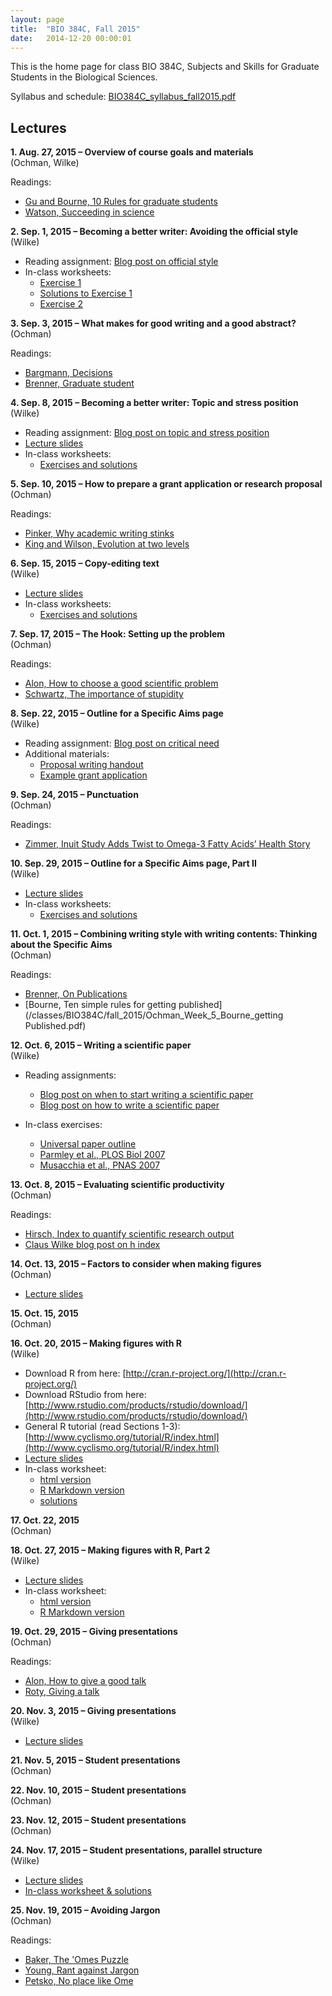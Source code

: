 ```yaml
---
layout: page
title:  "BIO 384C, Fall 2015"
date:   2014-12-20 00:00:01
---
```

This is the home page for class BIO 384C, Subjects and Skills for Graduate Students in the Biological Sciences.

Syllabus and schedule: [BIO384C_syllabus_fall2015.pdf](/classes/BIO384C/fall_2015/BIO384C_syllabus_fall2015.pdf)

## Lectures
**1. Aug. 27, 2015 – Overview of course goals and materials**  
(Ochman, Wilke)

Readings:

  - [Gu and Bourne, 10 Rules for graduate students](/classes/BIO384C/fall_2015/Ochman_Week1_Gu_Bourne_rules_for_grad_students.pdf)
  - [Watson, Succeeding in science](/classes/BIO384C/fall_2015/Ochman_Week1_Watson_Rules_of_thumb.pdf)

**2. Sep. 1, 2015 – Becoming a better writer: Avoiding the official style**  
(Wilke)

* Reading assignment: [Blog post on official style](http://serialmentor.com/blog/2015/8/26/avoiding-the-official-style/)
* In-class worksheets:
    - [Exercise 1](/classes/BIO384C/fall_2015/class02_Ex1_official_style.pdf)
    - [Solutions to Exercise 1](/classes/BIO384C/fall_2015/class02_Ex1_official_style_solutions.pdf)
    - [Exercise 2](/classes/BIO384C/fall_2015/class02_Ex2_sentence_length.pdf)

**3. Sep. 3, 2015 – What makes for good writing and a good abstract?**  
(Ochman)

Readings:

  - [Bargmann, Decisions](/classes/BIO384C/fall_2015/Ochman_Week2_Bargmann_decisions.pdf)
  - [Brenner, Graduate student](/classes/BIO384C/fall_2015/Ochman_Week2_grad_student.pdf)
    
**4. Sep. 8, 2015 –  Becoming a better writer: Topic and stress position**  
(Wilke)

* Reading assignment: [Blog post on topic and stress position](http://serialmentor.com/blog/2013/9/26/writing-paragraphs-that-make-sensethe-topic-and-the-stress-position/)
* [Lecture slides](/classes/BIO384C/fall_2015/class04.pdf)
* In-class worksheets:
    - [Exercises and solutions](/classes/BIO384C/fall_2015/class04_Ex_topic_and_stress.pdf)

**5. Sep. 10, 2015 – How to prepare a grant application or research proposal**  
(Ochman)

Readings:

  - [Pinker, Why academic writing stinks](/classes/BIO384C/fall_2015/Ochman_Week3_PinkerBooklet.pdf)
  - [King and Wilson, Evolution at two levels](/classes/BIO384C/fall_2015/Ochman_Week3_KingWilson_1975.pdf)

**6. Sep. 15, 2015 – Copy-editing text**  
(Wilke)

* [Lecture slides](/classes/BIO384C/fall_2015/class06.pdf)
* In-class worksheets:
    - [Exercises and solutions](/classes/BIO384C/fall_2015/class06_Ex_copy_editing.pdf)

**7. Sep. 17, 2015 – The Hook: Setting up the problem**  
(Ochman)

Readings:

  - [Alon, How to choose a good scientific problem](/classes/BIO384C/fall_2015/Ochman_Week4_HowToChooseGoodProblem.pdf)
  - [Schwartz, The importance of stupidity](/classes/BIO384C/fall_2015/Ochman_Week4_ImportanceofStupidity.pdf)

**8. Sep. 22, 2015 – Outline for a Specific Aims page**  
(Wilke)

* Reading assignment: [Blog post on critical need](http://serialmentor.com/blog/2013/10/17/the-critical-need-in-a-grant-application/)
* Additional materials:
    - [Proposal writing handout](/classes/BIO384C/fall_2015/class08_ProposalWritingCheatSheet.pdf)
    - [Example grant application](/classes/BIO384C/fall_2015/class08_NIH_R01_example.pdf)

**9. Sep. 24, 2015 – Punctuation**  
(Ochman)

Readings:

  - [Zimmer, Inuit Study Adds Twist to Omega-3 Fatty Acids’ Health Story](http://www.nytimes.com/2015/09/22/science/inuit-study-adds-twist-to-omega-3-fatty-acids-health-story.html)


**10. Sep. 29, 2015 – Outline for a Specific Aims page, Part II**  
(Wilke)

* [Lecture slides](/classes/BIO384C/fall_2015/class10.pdf)
* In-class worksheets:
    - [Exercises and solutions](/classes/BIO384C/fall_2015/class10_Ex_faulty_connections.pdf)


**11. Oct. 1, 2015 – Combining writing style with writing contents: Thinking about the Specific Aims**  
(Ochman)

Readings:

  - [Brenner, On Publications](/classes/BIO384C/fall_2015/Ochman_Week_5_Brenner_OnPublications.pdf)
  - [Bourne, Ten simple rules for getting published](/classes/BIO384C/fall_2015/Ochman_Week_5_Bourne_getting Published.pdf)


**12. Oct. 6, 2015 – Writing a scientific paper**  
(Wilke)

* Reading assignments:
    - [Blog post on when to start writing a scientific paper](http://serialmentor.com/blog/2013/8/26/when-should-you-stop-doing-science-and-start-writing-a-paper/)
    - [Blog post on how to write a scientific paper](http://serialmentor.com/blog/2013/8/29/writing-a-scientific-paper-in-four-easy-steps/)

* In-class exercises:
    - [Universal paper outline](/classes/BIO384C/fall_2015/class12_UniversalPaperOutline.pdf)
    - [Parmley et al., PLOS Biol 2007](/classes/BIO384C/fall_2015/class12_PLoSBiol_Parmley.pdf)
    - [Musacchia et al., PNAS 2007](/classes/BIO384C/fall_2015/class12_PNAS-2007-Musachia.pdf)

**13. Oct. 8, 2015 – Evaluating scientific productivity**  
(Ochman)

Readings:

- [Hirsch, Index to quantify scientific research output](/classes/BIO384C/fall_2015/Ochman_Week6_Hirsch_PNAS.pdf)
- [Claus Wilke blog post on h index](http://serialmentor.com/blog/2014/12/8/relationship-between-h-index-and-total-citations-count/)

**14. Oct. 13, 2015 – Factors to consider when making figures**  
(Ochman)

* [Lecture slides](/classes/BIO384C/fall_2015/Ochman_MakingFigures_10_13.pptx)

**15. Oct. 15, 2015**  
(Ochman)

**16. Oct. 20, 2015 – Making figures with R**  
(Wilke)

* Download R from here: [http://cran.r-project.org/](http://cran.r-project.org/)
* Download RStudio from here: [http://www.rstudio.com/products/rstudio/download/](http://www.rstudio.com/products/rstudio/download/)
* General R tutorial (read Sections 1-3): [http://www.cyclismo.org/tutorial/R/index.html](http://www.cyclismo.org/tutorial/R/index.html)
* [Lecture slides](/classes/BIO384C/fall_2015/class16.pdf)
* In-class worksheet:
    - [html version](/classes/BIO384C/fall_2015/class16_worksheet.html)
    - [R Markdown version](/classes/BIO384C/fall_2015/class16_worksheet.Rmd)
    - [solutions](/classes/BIO384C/fall_2015/class16_worksheet_solutions.html)

**17. Oct. 22, 2015**  
(Ochman)

**18. Oct. 27, 2015 – Making figures with R, Part 2**  
(Wilke)

* [Lecture slides](/classes/BIO384C/fall_2015/class18.pdf)
* In-class worksheet:
    - [html version](/classes/BIO384C/fall_2015/class18_worksheet.html)
    - [R Markdown version](/classes/BIO384C/fall_2015/class18_worksheet.Rmd)

**19. Oct. 29, 2015 – Giving presentations**  
(Ochman)

Readings:

  - [Alon, How to give a good talk](/classes/BIO384C/fall_2015/Ochman_Week9_Alon_How_to_give_a_talk.pdf)
  - [Roty, Giving a talk](/classes/BIO384C/fall_2015/Ochman_Week9_Roth_Giving_a_talk.pdf )

**20. Nov. 3, 2015 – Giving presentations**  
(Wilke)

* [Lecture slides](/classes/BIO384C/fall_2015/class20_effective_presentations.pdf)

**21. Nov. 5, 2015 – Student presentations**  
(Ochman)

**22. Nov. 10, 2015 – Student presentations**  
(Ochman)

**23. Nov. 12, 2015 – Student presentations**  
(Ochman)

**24. Nov. 17, 2015 – Student presentations, parallel structure**  
(Wilke)

* [Lecture slides](/classes/BIO384C/fall_2015/class24.pdf)
* [In-class worksheet & solutions](/classes/BIO384C/fall_2015/class24_Ex_parallel_structure.pdf)

**25. Nov. 19, 2015 – Avoiding Jargon**  
(Ochman)

Readings:

  - [Baker, The 'Omes Puzzle](/classes/BIO384C/fall_2015/Nov19_Reading_Nature_Omes_2013.pdf)
  - [Young, Rant against Jargon](/classes/BIO384C/fall_2015/Nov19_Reading_Young_2006.pdf)
  - [Petsko, No place like Ome](/classes/BIO384C/fall_2015/Nov19_Reading_Pesko_2002.pdf)

